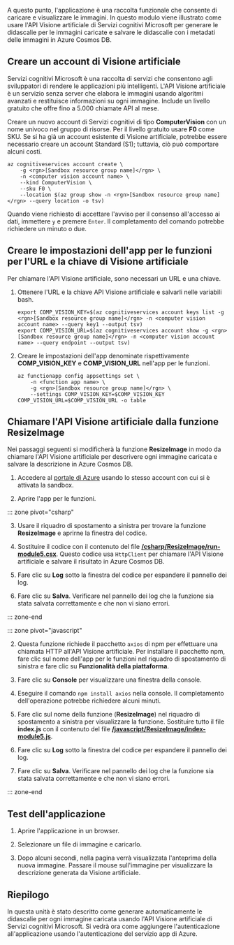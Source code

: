 A questo punto, l'applicazione è una raccolta funzionale che consente di caricare e visualizzare le immagini. In questo modulo viene illustrato come usare l'API Visione artificiale di Servizi cognitivi Microsoft per generare le didascalie per le immagini caricate e salvare le didascalie con i metadati delle immagini in Azure Cosmos DB.

## <a name="create-a-computer-vision-account"></a>Creare un account di Visione artificiale

Servizi cognitivi Microsoft è una raccolta di servizi che consentono agli sviluppatori di rendere le applicazioni più intelligenti. L'API Visione artificiale è un servizio senza server che elabora le immagini usando algoritmi avanzati e restituisce informazioni su ogni immagine. Include un livello gratuito che offre fino a 5.000 chiamate API al mese.

Creare un nuovo account di Servizi cognitivi di tipo **ComputerVision** con un nome univoco nel gruppo di risorse. Per il livello gratuito usare **F0** come SKU. Se si ha già un account esistente di Visione artificiale, potrebbe essere necessario creare un account Standard (S1); tuttavia, ciò può comportare alcuni costi.

```azurecli
az cognitiveservices account create \
    -g <rgn>[Sandbox resource group name]</rgn> \
    -n <computer vision account name> \
    --kind ComputerVision \
    --sku F0 \
    --location $(az group show -n <rgn>[Sandbox resource group name]</rgn> --query location -o tsv)
```

Quando viene richiesto di accettare l'avviso per il consenso all'accesso ai dati, immettere `y` e premere `Enter`. Il completamento del comando potrebbe richiedere un minuto o due.

## <a name="create-function-app-settings-for-computer-vision-url-and-key"></a>Creare le impostazioni dell'app per le funzioni per l'URL e la chiave di Visione artificiale

Per chiamare l'API Visione artificiale, sono necessari un URL e una chiave.

1. Ottenere l'URL e la chiave API Visione artificiale e salvarli nelle variabili bash.

    ```azurecli
    export COMP_VISION_KEY=$(az cognitiveservices account keys list -g <rgn>[Sandbox resource group name]</rgn> -n <computer vision account name> --query key1 --output tsv)
    export COMP_VISION_URL=$(az cognitiveservices account show -g <rgn>[Sandbox resource group name]</rgn> -n <computer vision account name> --query endpoint --output tsv)
    ```

1. Creare le impostazioni dell'app denominate rispettivamente **COMP_VISION_KEY** e **COMP_VISION_URL** nell'app per le funzioni.

    ```azurecli
    az functionapp config appsettings set \
        -n <function app name> \
        -g <rgn>[Sandbox resource group name]</rgn> \
        --settings COMP_VISION_KEY=$COMP_VISION_KEY COMP_VISION_URL=$COMP_VISION_URL -o table
    ```

## <a name="call-the-computer-vision-api-from-the-resizeimage-function"></a>Chiamare l'API Visione artificiale dalla funzione ResizeImage

Nei passaggi seguenti si modificherà la funzione **ResizeImage** in modo da chiamare l'API Visione artificiale per descrivere ogni immagine caricata e salvare la descrizione in Azure Cosmos DB.

1. Accedere al [portale di Azure](https://portal.azure.com/triplecrownlabs.onmicrosoft.com?azure-portal=true) usando lo stesso account con cui si è attivata la sandbox.

1. Aprire l'app per le funzioni.

::: zone pivot="csharp"

3. Usare il riquadro di spostamento a sinistra per trovare la funzione **ResizeImage** e aprirne la finestra del codice.

1. Sostituire il codice con il contenuto del file [**/csharp/ResizeImage/run-module5.csx**](https://raw.githubusercontent.com/Azure-Samples/functions-first-serverless-web-application/master/csharp/ResizeImage/run-module5.csx). Questo codice usa `HttpClient` per chiamare l'API Visione artificiale e salvare il risultato in Azure Cosmos DB.

1. Fare clic su **Log** sotto la finestra del codice per espandere il pannello dei log.

1. Fare clic su **Salva**. Verificare nel pannello dei log che la funzione sia stata salvata correttamente e che non vi siano errori.

::: zone-end

::: zone pivot="javascript"

2. Questa funzione richiede il pacchetto `axios` di npm per effettuare una chiamata HTTP all'API Visione artificiale. Per installare il pacchetto npm, fare clic sul nome dell'app per le funzioni nel riquadro di spostamento di sinistra e fare clic su **Funzionalità della piattaforma**.

1. Fare clic su **Console** per visualizzare una finestra della console.

1. Eseguire il comando `npm install axios` nella console. Il completamento dell'operazione potrebbe richiedere alcuni minuti.

1. Fare clic sul nome della funzione (**ResizeImage**) nel riquadro di spostamento a sinistra per visualizzare la funzione. Sostituire tutto il file **index.js** con il contenuto del file [**/javascript/ResizeImage/index-module5.js**](https://raw.githubusercontent.com/Azure-Samples/functions-first-serverless-web-application/master/javascript/ResizeImage/index-module5.js).

1. Fare clic su **Log** sotto la finestra del codice per espandere il pannello dei log.

1. Fare clic su **Salva**. Verificare nel pannello dei log che la funzione sia stata salvata correttamente e che non vi siano errori.

::: zone-end

## <a name="test-the-application"></a>Test dell'applicazione

1. Aprire l'applicazione in un browser.

1. Selezionare un file di immagine e caricarlo.

1. Dopo alcuni secondi, nella pagina verrà visualizzata l'anteprima della nuova immagine. Passare il mouse sull'immagine per visualizzare la descrizione generata da Visione artificiale.

## <a name="summary"></a>Riepilogo

In questa unità è stato descritto come generare automaticamente le didascalie per ogni immagine caricata usando l'API Visione artificiale di Servizi cognitivi Microsoft. Si vedrà ora come aggiungere l'autenticazione all'applicazione usando l'autenticazione del servizio app di Azure.